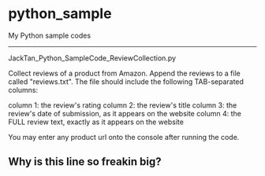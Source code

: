# python_sample
My Python sample codes

-------------------------------------------------------------
JackTan_Python_SampleCode_ReviewCollection.py

Collect reviews of a product from Amazon. Append the reviews to a file called "reviews.txt". The file should include the 
following TAB-separated columns:

column 1: the review's rating
column 2: the review's title
column 3: the review's date of submission, as it appears on the website
column 4: the FULL review text, exactly as it appears on the website

You may enter any product url onto the console after running the code. 

Why is this line so freakin big?
-------------------------------------------------------------
